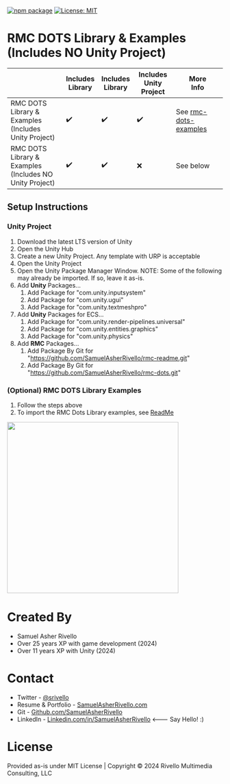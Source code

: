 [![npm package](https://img.shields.io/npm/v/com.rmc.rmc-dots)](https://www.npmjs.com/package/com.rmc.rmc-dots)
[![License: MIT](https://img.shields.io/badge/License-MIT-green.svg)](https://opensource.org/licenses/MIT)

# RMC DOTS Library & Examples<BR>(Includes **NO** Unity Project)

|                                                           | Includes<BR>Library  | Includes<BR>Library   | Includes<BR>Unity Project  | More<BR>Info  |
|------------------------------------------------------------|--------------------|------------------------|----------------------------|---------------|
| RMC DOTS Library & Examples<BR>(Includes Unity Project)       | ✔️                 | ✔️                    | ✔️                         | See [rmc-dots-examples](https://github.com/SamuelAsherRivello/rmc-dots-examples/)     |
| RMC DOTS Library & Examples<BR>(Includes NO Unity Project)    | ✔️                 | ✔️                    | ❌                         | See below    |



## Setup Instructions

### Unity Project 

1. Download the latest LTS version of Unity
1. Open the Unity Hub
1. Create a new Unity Project. Any template with URP is acceptable
1. Open the Unity Project
1. Open the Unity Package Manager Window. NOTE: Some of the following may already be imported. If so, leave it as-is.
1. Add **Unity** Packages...
    1. Add Package for "com.unity.inputsystem"
    1. Add Package for "com.unity.ugui"
    1. Add Package for "com.unity.textmeshpro"
1. Add **Unity** Packages for ECS...
    1. Add Package for "com.unity.render-pipelines.universal"
    1. Add Package for "com.unity.entities.graphics"
    1. Add Package for "com.unity.physics"
1. Add **RMC** Packages...
    1. Add Package By Git for "https://github.com/SamuelAsherRivello/rmc-readme.git"
    1. Add Package By Git for "https://github.com/SamuelAsherRivello/rmc-dots.git"

### (Optional) RMC DOTS Library Examples
1. Follow the steps above
1. To import the RMC Dots Library examples, see [ReadMe](./Unity/Assets/ReadMe.txt)

<img src="https://media.githubusercontent.com/media/SamuelAsherRivello/rmc-dots/486cbed228c68b64493305ee12d7faa39a2fbc98/RMC%20DOTS/Documentation/Images/rmc-dots-examples-screenshot.jpg" width = "400px" />


Created By
=============

- Samuel Asher Rivello 
- Over 25 years XP with game development (2024)
- Over 11 years XP with Unity (2024)

Contact
=============

- Twitter - <a href="https://twitter.com/srivello/">@srivello</a>
- Resume & Portfolio - <a href="http://www.SamuelAsherRivello.com">SamuelAsherRivello.com</a>
- Git - <a href="https://github.com/SamuelAsherRivello/">Github.com/SamuelAsherRivello</a>
- LinkedIn - <a href="https://Linkedin.com/in/SamuelAsherRivello">Linkedin.com/in/SamuelAsherRivello</a> <--- Say Hello! :)


License
=============

Provided as-is under MIT License | Copyright © 2024 Rivello Multimedia Consulting, LLC




